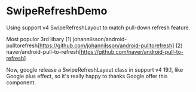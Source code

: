SwipeRefreshDemo
================

Using support v4 SwipeRefreshLayout to match pull-down refresh feature.


Most populor 3rd libary
(1) johannilsson/android-pulltorefresh[https://github.com/johannilsson/android-pulltorefresh]
(2) naver/android-pull-to-refresh[https://github.com/naver/android-pull-to-refresh]

Now, google release a SwipeRefreshLayout class in support v4 19.1, like Google plus effect, so it's really happy 
to thanks Google offer this component. 
